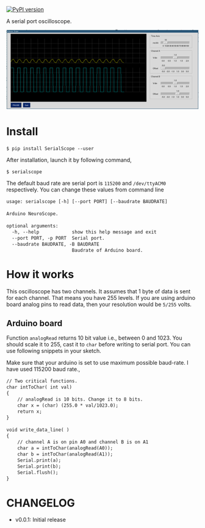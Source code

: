 [![PyPI version](https://badge.fury.io/py/SerialScope.svg)](https://badge.fury.io/py/SerialScope)

A serial port oscilloscope. 

![](./assests/v0.0.1.png)

# Install

    $ pip install SerialScope --user 

After installation, launch it by following command,

    $ serialscope

The default baud rate are serial port is `115200` and  `/dev/ttyACM0`
respectively. You can change these values from command line

```
usage: serialscope [-h] [--port PORT] [--baudrate BAUDRATE]

Arduino NeuroScope.

optional arguments:
  -h, --help            show this help message and exit
  --port PORT, -p PORT  Serial port.
  --baudrate BAUDRATE, -B BAUDRATE
                        Baudrate of Arduino board.

```

# How it works

This oscilloscope has two channels.  It assumes that 1 byte of data is sent
for each channel. That means you have 255 levels. If you are using arduino board
analog pins to read data, then your resolution would be `5/255` volts.

## Arduino board

Function `analogRead` returns 10 bit value i.e., between 0 and 1023. You should
scale it to 255, cast it to `char` before writing to serial port. 
You can use following snippets in your sketch.

Make sure that your arduino is set to use maximum possible baud-rate. I have
used 115200 baud rate.,

```
// Two critical functions.
char intToChar( int val)
{
    // analogRead is 10 bits. Change it to 8 bits.
    char x = (char) (255.0 * val/1023.0);
    return x;
}

void write_data_line( )
{
    // channel A is on pin A0 and channel B is on A1
    char a = intToChar(analogRead(A0));
    char b = intToChar(analogRead(A1));
    Serial.print(a);
    Serial.print(b);
    Serial.flush();
}
```

# CHANGELOG

- v0.0.1: Initial release 
